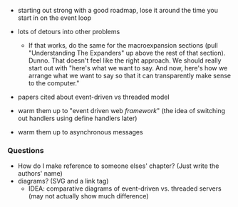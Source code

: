 - starting out strong with a good roadmap, lose it around the time you start in on the event loop
- lots of detours into other problems
	- If that works, do the same for the macroexpansion sections (pull "Understanding The Expanders" up above the rest of that section). Dunno. That doesn't feel like the right approach. We should really start out with "here's what we want to say. And now, here's how we arrange what we want to say so that it can transparently make sense to the computer."

- papers cited about event-driven vs threaded model

- warm them up to "event driven web _framework_" (the idea of switching out handlers using define handlers later)
- warm them up to asynchronous messages

### Questions
- How do I make reference to someone elses' chapter? (Just write the authors' name)
- diagrams? (SVG and a link tag)
    - IDEA: comparative diagrams of event-driven vs. threaded servers (may not actually show much difference)
